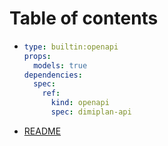 # Table of contents

* ```yaml
  type: builtin:openapi
  props:
    models: true
  dependencies:
    spec:
      ref:
        kind: openapi
        spec: dimiplan-api
  ```
* [README](README.md)
